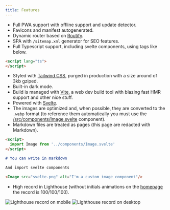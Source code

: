 ```yaml
---
title: Features
---
```


* Full PWA support with offline support and update detector.
* Favicons and manifest autogenerated.
* Dynamic router based on [Routify](https://routify.dev).
* SPA with `/sitemap.xml` generator for SEO features.
* Full Typescript support, including svelte components, using tags like below.

```html
<script lang="ts">
</script>
```

* Styled with [Tailwind CSS](https://tailwindcss.com), purged in production with a size around of 3kb gziped.
* Built-in dark mode.
* Build is managed with [Vite](https://github.com/vitejs/vite), a web dev build tool with blazing fast HMR support and other nice stuff.
* Powered with [Svelte](https://svelte.dev).
* The images are optimized and, when possible, they are converted to the `.webp` format (to reference them automatically you must use the [/src/components/Image.svelte](https://github.com/juandroid007/svits/blob/master/src/components/Image.svelte) component).
* Markdown files are treated as pages (this page are redacted with Markdown).

```md
<script>
  import Image from '../components/Image.svelte'
</script>

# You can write in markdown

And import svelte components

<Image src="svelte.png" alt="I'm a custom image component"/>
```

* High record in Lighthouse (without initials animations on the [homepage]({$url('/')}) the record is <span class="text-green-500 dark:text-green-400">100/100/100</span>).

![Lighthouse record on mobile](features/lighthouse_mobile.png)
![Lighthouse record on desktop](features/lighthouse_desktop.png)

<script>
  import { url } from '@roxi/routify/runtime'
  import Image from '../components/ImageCaption.svelte'
</script>
